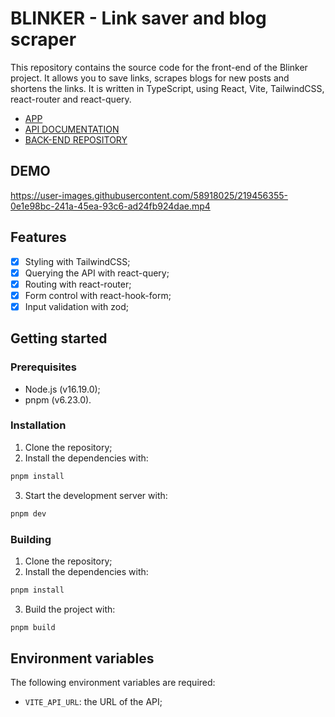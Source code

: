 # BLINKER - Link saver and blog scraper

This repository contains the source code for the front-end of the Blinker project. It allows you to save links, scrapes blogs for new posts and shortens the links. It is written in TypeScript, using React, Vite, TailwindCSS, react-router and react-query.

- [APP](https://blinker.gm3.tech)
- [API DOCUMENTATION](https://gm3.tech/blinker/api-docs/)
- [BACK-END REPOSITORY](https://github.com/GessioMori/blinker-api)


## DEMO

https://user-images.githubusercontent.com/58918025/219456355-0e1e98bc-241a-45ea-93c6-ad24fb924dae.mp4


## Features

- [x] Styling with TailwindCSS;
- [x] Querying the API with react-query;
- [x] Routing with react-router;
- [x] Form control with react-hook-form;
- [x] Input validation with zod;

## Getting started

### Prerequisites

- Node.js (v16.19.0);
- pnpm (v6.23.0).

### Installation

1. Clone the repository;
2. Install the dependencies with:

```bash
pnpm install
```

3. Start the development server with:

```bash
pnpm dev
```

### Building

1. Clone the repository;
2. Install the dependencies with:

```bash
pnpm install
```

3. Build the project with:

```bash
pnpm build
```

## Environment variables

The following environment variables are required:

- `VITE_API_URL`: the URL of the API;
